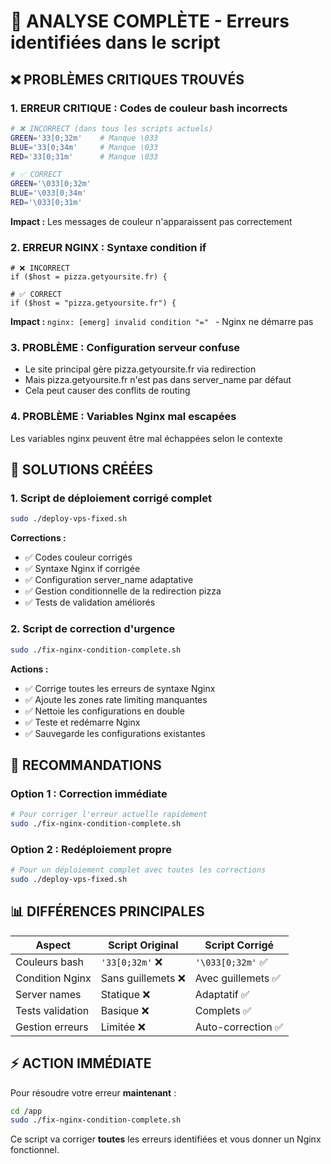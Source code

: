 # 🚨 ANALYSE COMPLÈTE - Erreurs identifiées dans le script

## ❌ PROBLÈMES CRITIQUES TROUVÉS

### 1. **ERREUR CRITIQUE : Codes de couleur bash incorrects**
```bash
# ❌ INCORRECT (dans tous les scripts actuels)
GREEN='33[0;32m'    # Manque \033
BLUE='33[0;34m'     # Manque \033  
RED='33[0;31m'      # Manque \033

# ✅ CORRECT 
GREEN='\033[0;32m'  
BLUE='\033[0;34m'   
RED='\033[0;31m'    
```
**Impact :** Les messages de couleur n'apparaissent pas correctement

### 2. **ERREUR NGINX : Syntaxe condition if**
```nginx
# ❌ INCORRECT
if ($host = pizza.getyoursite.fr) {

# ✅ CORRECT  
if ($host = "pizza.getyoursite.fr") {
```
**Impact :** `nginx: [emerg] invalid condition "=" ` - Nginx ne démarre pas

### 3. **PROBLÈME : Configuration serveur confuse**
- Le site principal gère pizza.getyoursite.fr via redirection
- Mais pizza.getyoursite.fr n'est pas dans server_name par défaut
- Cela peut causer des conflits de routing

### 4. **PROBLÈME : Variables Nginx mal escapées**
Les variables nginx peuvent être mal échappées selon le contexte

## 🔧 SOLUTIONS CRÉÉES

### 1. **Script de déploiement corrigé complet**
```bash
sudo ./deploy-vps-fixed.sh
```
**Corrections :**
- ✅ Codes couleur corrigés
- ✅ Syntaxe Nginx if corrigée 
- ✅ Configuration server_name adaptative
- ✅ Gestion conditionnelle de la redirection pizza
- ✅ Tests de validation améliorés

### 2. **Script de correction d'urgence**
```bash
sudo ./fix-nginx-condition-complete.sh
```
**Actions :**
- ✅ Corrige toutes les erreurs de syntaxe Nginx
- ✅ Ajoute les zones rate limiting manquantes
- ✅ Nettoie les configurations en double
- ✅ Teste et redémarre Nginx
- ✅ Sauvegarde les configurations existantes

## 🎯 RECOMMANDATIONS

### Option 1 : Correction immédiate
```bash
# Pour corriger l'erreur actuelle rapidement
sudo ./fix-nginx-condition-complete.sh
```

### Option 2 : Redéploiement propre  
```bash
# Pour un déploiement complet avec toutes les corrections
sudo ./deploy-vps-fixed.sh
```

## 📊 DIFFÉRENCES PRINCIPALES

| Aspect | Script Original | Script Corrigé |
|--------|----------------|----------------|
| Couleurs bash | `'33[0;32m'` ❌ | `'\033[0;32m'` ✅ |
| Condition Nginx | Sans guillemets ❌ | Avec guillemets ✅ |
| Server names | Statique ❌ | Adaptatif ✅ |
| Tests validation | Basique ❌ | Complets ✅ |
| Gestion erreurs | Limitée ❌ | Auto-correction ✅ |

## ⚡ ACTION IMMÉDIATE

Pour résoudre votre erreur **maintenant** :

```bash
cd /app
sudo ./fix-nginx-condition-complete.sh
```

Ce script va corriger **toutes** les erreurs identifiées et vous donner un Nginx fonctionnel.